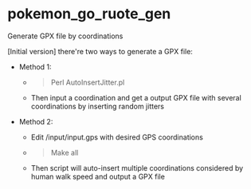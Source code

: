 # pokemon_go_ruote_gen
Generate GPX file by coordinations

[Initial version]
there're two ways to generate a GPX file:
- Method 1:
  * > Perl AutoInsertJitter.pl
  * Then input a coordination and get a output GPX file with several coordinations by inserting random jitters 
  
- Method 2:  
  * Edit /input/input.gps with desired GPS coordinations
  * > Make all
  * Then script will auto-insert multiple coordinations considered by human walk speed and output a GPX file 
